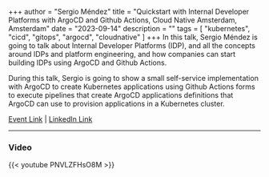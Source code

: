 +++
author = "Sergio Méndez"
title = "Quickstart with Internal Developer Platforms with ArgoCD and Github Actions, Cloud Native Amsterdam, Amsterdam"
date = "2023-09-14"
description = ""
tags = [
    "kubernetes",
    "cicd",
    "gitops",
    "argocd",
    "cloudnative"
]
+++
In this talk, Sergio Méndez is going to talk about Internal Developer Platforms (IDP), and all the concepts around IDPs and platform engineering, and how companies can start building IDPs using ArgoCD and Github Actions.

During this talk, Sergio is going to show a small self-service implementation with ArgoCD to create Kubernetes applications using Github Actions forms to execute pipelines that create ArgoCD applications definitions that ArgoCD can use to provision applications in a Kubernetes cluster.

[Event Link](https://community.cncf.io/events/details/cncf-amsterdam-presents-4-cloud-nativekubernetes-meetup-of-2023-hosted-by-mia-platform/) | [LinkedIn Link](https://www.linkedin.com/posts/sergioarmgpl_what-an-amazing-event-last-thursday-in-activity-7109545052762169344-lrJr/)
<!--more-->
---
### Video

{{< youtube PNVLZFHsO8M >}}